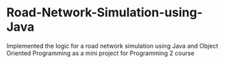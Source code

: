 # Road-Network-Simulation-using-Java
Implemented the logic for a road network simulation using Java and Object Oriented Programming as a mini project for Programming 2 course
